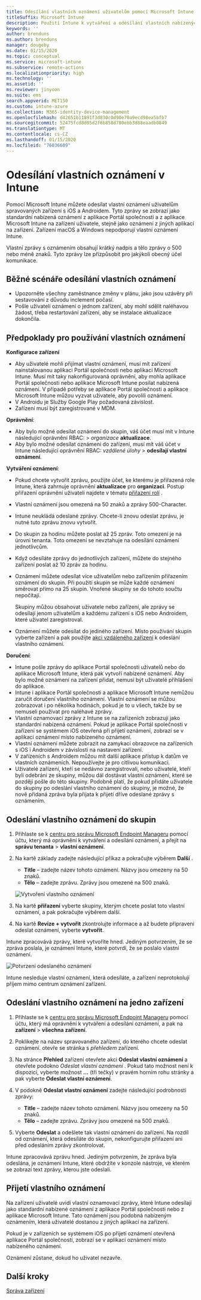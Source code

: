 ```yaml
---
title: Odesílání vlastních oznámení uživatelům pomocí Microsoft Intune
titleSuffix: Microsoft Intune
description: Použití Intune k vytváření a odesílání vlastních nabízených oznámení uživatelům zařízení s iOS a Androidem
keywords: ''
author: brenduns
ms.author: brenduns
manager: dougeby
ms.date: 01/15/2020
ms.topic: conceptual
ms.service: microsoft-intune
ms.subservice: remote-actions
ms.localizationpriority: high
ms.technology: ''
ms.assetid: ''
ms.reviewer: jinyoon
ms.suite: ems
search.appverid: MET150
ms.custom: intune-azure
ms.collection: M365-identity-device-management
ms.openlocfilehash: d42651b11891f3d830c0d90e70a9ecd98ea5bfb7
ms.sourcegitcommit: 52475fcd8d05d2f6b858d780ebb3d88eaadb0849
ms.translationtype: MT
ms.contentlocale: cs-CZ
ms.lasthandoff: 01/15/2020
ms.locfileid: "76036609"
---
```

# <a name="send-custom-notifications-in-intune"></a>Odesílání vlastních oznámení v Intune  

Pomocí Microsoft Intune můžete odesílat vlastní oznámení uživatelům spravovaných zařízení s iOS a Androidem. Tyto zprávy se zobrazí jako standardní nabízená oznámení z aplikace Portál společnosti a z aplikace Microsoft Intune na zařízení uživatele, stejně jako oznámení z jiných aplikací na zařízení. Zařízení macOS a Windows nepodporují vlastní oznámení Intune.   

Vlastní zprávy s oznámením obsahují krátký nadpis a tělo zprávy o 500 nebo méně znaků. Tyto zprávy lze přizpůsobit pro jakýkoli obecný účel komunikace.

## <a name="common-scenarios-for-sending-custom-notifications"></a>Běžné scénáře odesílání vlastních oznámení  

- Upozorněte všechny zaměstnance změny v plánu, jako jsou uzávěry při sestavování z důvodu inclement počasí.
- Pošle uživateli oznámení o jednom zařízení, aby mohl sdělit naléhavou žádost, třeba restartování zařízení, aby se instalace aktualizace dokončila. 

## <a name="considerations-for-using-custom-notifications"></a>Předpoklady pro používání vlastních oznámení

**Konfigurace zařízení** 

- Aby uživatelé mohli přijímat vlastní oznámení, musí mít zařízení nainstalovanou aplikaci Portál společnosti nebo aplikaci Microsoft Intune. Musí mít taky nakonfigurovaná oprávnění, aby mohla aplikace Portál společnosti nebo aplikace Microsoft Intune posílat nabízená oznámení. V případě potřeby se aplikace Portál společnosti a aplikace Microsoft Intune můžou vyzvat uživatele, aby povolili oznámení.  
- V Androidu je Služby Google Play požadovaná závislost.  
- Zařízení musí být zaregistrované v MDM.

**Oprávnění**:
- Aby bylo možné odesílat oznámení do skupin, váš účet musí mít v Intune následující oprávnění RBAC: > *organizace* **aktualizace**.
- Aby bylo možné odesílat oznámení do zařízení, musí mít váš účet v Intune následující oprávnění RBAC: *vzdálené úlohy* > **odesílají vlastní oznámení**.

**Vytváření oznámení**:  
- Pokud chcete vytvořit zprávu, použijte účet, ke kterému je přiřazená role Intune, která zahrnuje oprávnění **aktualizace** pro **organizaci**. Postup přiřazení oprávnění uživateli najdete v tématu [přiřazení rolí](../fundamentals/role-based-access-control.md#role-assignments) .  
- Vlastní oznámení jsou omezená na 50 znaků a zprávy 500-Character.  
- Intune neukládá odeslané zprávy. Chcete-li znovu odeslat zprávu, je nutné tuto zprávu znovu vytvořit.  
- Do skupin za hodinu můžete poslat až 25 zpráv. Toto omezení je na úrovni tenanta. Toto omezení se nevztahuje na odesílání oznámení jednotlivcům.
- Když odesíláte zprávy do jednotlivých zařízení, můžete do stejného zařízení poslat až 10 zpráv za hodinu. 
- Oznámení můžete odesílat více uživatelům nebo zařízením přiřazením oznámení do skupin. Při použití skupin se může každé oznámení směrovat přímo na 25 skupin. Vnořené skupiny se do tohoto součtu nepočítají.  

  Skupiny můžou obsahovat uživatele nebo zařízení, ale zprávy se odesílají jenom uživatelům a každému zařízení s iOS nebo Androidem, které uživatel zaregistroval.  
- Oznámení můžete odesílat do jediného zařízení. Místo používání skupin vyberte zařízení a pak použijte [akci vzdáleného zařízení](device-management.md#available-device-actions) k odeslání vlastního oznámení.  

**Doručení**:  
- Intune pošle zprávy do aplikace Portál společnosti uživatelů nebo do aplikace Microsoft Intune, která pak vytvoří nabízené oznámení. Aby bylo možné oznámení na zařízení přidat, nemusí být uživatelé přihlášeni do aplikace.  
- Intune i aplikace Portál společnosti a aplikace Microsoft Intune nemůžou zaručit doručení vlastního oznámení. Vlastní oznámení se můžou zobrazovat i po několika hodinách, pokud je to u všech, takže by se nemuseli používat pro naléhavé zprávy.  
- Vlastní oznamovací zprávy z Intune se na zařízeních zobrazují jako standardní nabízená oznámení. Pokud je aplikace Portál společnosti v zařízení se systémem iOS otevřená při přijetí oznámení, zobrazí se v aplikaci oznámení místo nabízeného oznámení.  
- Vlastní oznámení můžete zobrazit na zamykací obrazovce na zařízeních s iOS i Androidem v závislosti na nastavení zařízení.  
- V zařízeních s Androidem můžou mít další aplikace přístup k datům ve vlastních oznámeních. Nepoužívejte je pro citlivou komunikaci.  
- Uživatelé zařízení, kteří se nedávno zaregistrovali, nebo uživatelé, kteří byli odebráni ze skupiny, můžou dál dostávat vlastní oznámení, které se později pošle do této skupiny.  Podobně platí, že pokud přidáte uživatele do skupiny po odeslání vlastního oznámení do skupiny, je možné, že nově přidaná zpráva byla přijata k přijetí dříve odeslané zprávy s oznámením.  

## <a name="send-a-custom-notification-to-groups"></a>Odeslání vlastního oznámení do skupin  

1. Přihlaste se k [centru pro správu Microsoft Endpoint Manageru](https://go.microsoft.com/fwlink/?linkid=2109431) pomocí účtu, který má oprávnění k vytváření a odesílání oznámení, a přejít na **správu tenanta** > **vlastní oznámení**.  

2. Na kartě základy zadejte následující příkaz a pokračujte výběrem **Další** .  
   - **Title** – zadejte název tohoto oznámení. Názvy jsou omezeny na 50 znaků.  
   - **Tělo** – zadejte zprávu. Zprávy jsou omezené na 500 znaků.

   ![Vytvoření vlastního oznámení](./media/custom-notifications/custom-notifications.png)  

3. Na kartě **přiřazení** vyberte skupiny, kterým chcete poslat toto vlastní oznámení, a pak pokračujte výběrem další.  

4. Na kartě **Revize + vytvořit** zkontrolujte informace a až budete připraveni odeslat oznámení, vyberte **vytvořit**.  

Intune zpracovává zprávy, které vytvoříte hned. Jediným potvrzením, že se zpráva poslala, je oznámení Intune, které potvrdí, že se poslalo vlastní oznámení.  

![Potvrzení odeslaného oznámení](./media/custom-notifications/notification-sent.png)  

Intune nesleduje vlastní oznámení, která odesíláte, a zařízení neprotokolují příjem mimo centrum oznámení zařízení.  

## <a name="send-a-custom-notification-to-a-single-device"></a>Odeslání vlastního oznámení na jedno zařízení  

1. Přihlaste se k [centru pro správu Microsoft Endpoint Manageru](https://go.microsoft.com/fwlink/?linkid=2109431) pomocí účtu, který má oprávnění k vytváření a odesílání oznámení, a pak na **zařízení** > **všechna zařízení**.

2. Poklikejte na název spravovaného zařízení, do kterého chcete odeslat oznámení. otevře se stránka s *přehledem* zařízení.

3. Na stránce **Přehled** zařízení otevřete akci **Odeslat vlastní oznámení** a otevřete podokno *Odeslat vlastní oznámení* . Pokud tato možnost není k dispozici, vyberte možnost **...** (tři tečky) v pravém horním rohu stránky a pak vyberte **Odeslat vlastní oznámení**.

4. V podokně **Odeslat vlastní oznámení** zadejte následující podrobnosti zprávy:  

   - **Title** – zadejte název tohoto oznámení. Názvy jsou omezeny na 50 znaků.  
   - **Tělo** – zadejte zprávu. Zprávy jsou omezené na 500 znaků.  

5. Vyberte **Odeslat** a odešlete tak vlastní oznámení do zařízení. Na rozdíl od oznámení, která odesíláte do skupin, nekonfigurujte přiřazení ani před odesláním zprávy zkontrolovat.  

Intune zpracovává zprávu hned. Jediným potvrzením, že zpráva byla odeslána, je oznámení Intune, které obdržíte v konzole nástroje, ve kterém se zobrazí text zprávy, kterou jste odeslali.  

## <a name="receive-a-custom-notification"></a>Přijetí vlastního oznámení  

Na zařízení uživatelé uvidí vlastní oznamovací zprávy, které Intune odesílají jako standardní nabízené oznámení z aplikace Portál společnosti nebo z aplikace Microsoft Intune. Tato oznámení jsou podobná nabízeným oznámením, která uživatelé dostanou z jiných aplikací na zařízení.  

Pokud je v zařízeních se systémem iOS po přijetí oznámení otevřená aplikace Portál společnosti, zobrazí se v aplikaci oznámení místo nabízeného oznámení.  

Oznámení zůstane, dokud ho uživatel nezavře.  

## <a name="next-steps"></a>Další kroky  

[Správa zařízení](device-management.md)
